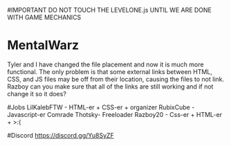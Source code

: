#IMPORTANT
DO NOT TOUCH THE LEVELONE.js UNTIL WE ARE DONE WITH GAME MECHANICS

# MentalWarz

Tyler and I have changed the file placement and now it is much more functional. The only problem is that some external links between HTML, CSS, and JS files may be off from their location, causing the files to not link. Razboy can you make sure that all of the links are still working and if not change it so it does?

#Jobs
LilKalebFTW - HTML-er + CSS-er + organizer
RubixCube - Javascript-er
Comrade Thotsky- Freeloader
Razboy20 - Css-er + HTML-er + >:(


#Discord
https://discord.gg/Yu8SyZF
